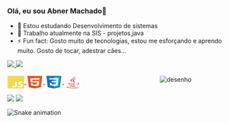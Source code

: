 ### Olá, eu sou Abner Machado👋


- 🌱 Estou estudando Desenvolvimento de sistemas
- 👯 Trabalho atualmente na SIS - projetos,java
- ⚡ Fun fact: Gosto muito de tecnologias, estou me esforçando e aprendo muito. Gosto de tocar, adestrar cães...
 <div>
  <a href="www.linkedin.com/in/abner-machado-48360019b">
  <img height="180em" src="https://github-readme-stats.vercel.app/api?username=Lagarttixa&show_icons=true&theme=dracula&include_all_commits=true&count_private=true"/>
  <img height="180em" src="https://github-readme-stats.vercel.app/api/top-langs/?username=Lagarttixa&layout=compact&langs_count=7&theme=dracula"/>
</div>
   <div style="display: inline_block"><br>
  <img align="center" alt="Rafa-Js" height="30" width="40" src="https://raw.githubusercontent.com/devicons/devicon/master/icons/javascript/javascript-plain.svg">

  
  <img align="center" alt="HTML" height="30" width="40" src="https://raw.githubusercontent.com/devicons/devicon/master/icons/html5/html5-original.svg">
  <img align="center" alt="CSS" height="30" width="40" src="https://raw.githubusercontent.com/devicons/devicon/master/icons/css3/css3-original.svg">
 
  <img align="center" alt="Java" height="30" width="40" src="https://raw.githubusercontent.com/devicons/devicon/master/icons/java/java-plain.svg">
  <img align="right" alt="desenho" src="https://www.facebook.com/MET-FLIX-114553386904744/photos/pcb.375546387472108/375546337472113/.svg" height="200" width="150">
</div>
 <p>
   <div>
      <a href = "mailto:abnerrm.99@gmail.com"><img src="https://img.shields.io/badge/-Gmail-%23333?style=for-the-badge&logo=gmail&logoColor=white" target="_blank"></a>
      <a href="https://www.linkedin.com/in/abner-machado-48360019b/" target="_blank"><img src="https://img.shields.io/badge/-LinkedIn-%230077B5?style=for-the-badge&logo=linkedin&logoColor=white" target="_blank"></a>
    </p>
 
 ![Snake animation](https://github.com/Lagarttixa/Lagarttixa/blob/output/github-contribution-grid-snake.svg)
   
</div>
  
